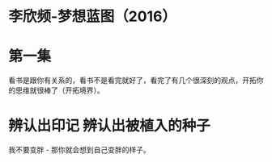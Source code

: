
# 李欣频-梦想蓝图（2016）

# 第一集
看书是跟你有关系的，看书不是看完就好了，看完了有几个很深刻的观点，开拓你的思维就很棒了（开拓境界）。  

# 辨认出印记 辨认出被植入的种子

我不要变胖 - 那你就会想到自己变胖的样子。
